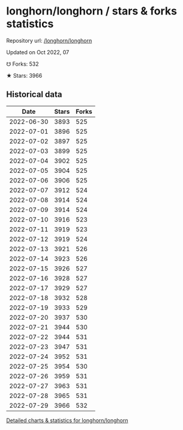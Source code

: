 # longhorn/longhorn / stars & forks statistics

Repository url: [/longhorn/longhorn](https://github.com/longhorn/longhorn)

Updated on Oct 2022, 07

☋ Forks: 532

★ Stars: 3966

## Historical data
| Date | Stars | Forks |
|------|-------|-------|
| 2022-06-30 | 3893 | 525 | 
| 2022-07-01 | 3896 | 525 | 
| 2022-07-02 | 3897 | 525 | 
| 2022-07-03 | 3899 | 525 | 
| 2022-07-04 | 3902 | 525 | 
| 2022-07-05 | 3904 | 525 | 
| 2022-07-06 | 3906 | 525 | 
| 2022-07-07 | 3912 | 524 | 
| 2022-07-08 | 3914 | 524 | 
| 2022-07-09 | 3914 | 524 | 
| 2022-07-10 | 3916 | 523 | 
| 2022-07-11 | 3919 | 523 | 
| 2022-07-12 | 3919 | 524 | 
| 2022-07-13 | 3921 | 526 | 
| 2022-07-14 | 3923 | 526 | 
| 2022-07-15 | 3926 | 527 | 
| 2022-07-16 | 3928 | 527 | 
| 2022-07-17 | 3929 | 527 | 
| 2022-07-18 | 3932 | 528 | 
| 2022-07-19 | 3933 | 529 | 
| 2022-07-20 | 3937 | 530 | 
| 2022-07-21 | 3944 | 530 | 
| 2022-07-22 | 3944 | 531 | 
| 2022-07-23 | 3947 | 531 | 
| 2022-07-24 | 3952 | 531 | 
| 2022-07-25 | 3954 | 530 | 
| 2022-07-26 | 3959 | 531 | 
| 2022-07-27 | 3963 | 531 | 
| 2022-07-28 | 3965 | 531 | 
| 2022-07-29 | 3966 | 532 | 


[Detailed charts & statistics for longhorn/longhorn](https://reviewgithub.com/rep/longhorn/longhorn)
